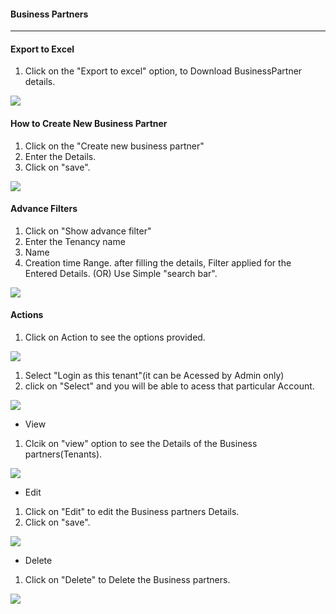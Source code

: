 #### Business Partners
---
#### Export to Excel
1. Click on the "Export to excel" option, to Download BusinessPartner details.

![](/images/BusinessPartners/Exporttoexcel.png)


#### How to Create New Business Partner
1. Click on the "Create new business partner"
1. Enter the Details.
1. Click on "save".            

![](/images/BusinessPartners/Createnewbusinesspartner.png)

#### Advance Filters
1. Click on  "Show advance filter"
1. Enter the Tenancy name
1. Name
1. Creation time Range.
after filling the details, Filter applied for the Entered Details.
(OR) Use Simple "search bar".

![](/images/BusinessPartners/Advancefilter.png)

#### Actions
1. Click on Action to see the options provided.

![](/images/BusinessPartners/Actions.png)

1. Select "Login as this tenant"(it can be Acessed by Admin only)
1. click on "Select" and you will be able to acess that particular Account.

![](/images/BusinessPartners/BPLoginsasthisTenant.png)

* View
1. Clcik on "view" option to see the Details of the Business partners(Tenants).

![](/images/BusinessPartners/BPView.png)

* Edit
1. Click on "Edit" to edit the Business partners Details.
1. Click on "save".

![](/images/BusinessPartners/BPEdit.png)

* Delete
1. Click on "Delete" to Delete the Business partners.

![](/images/BusinessPartners/BPDelete.png)